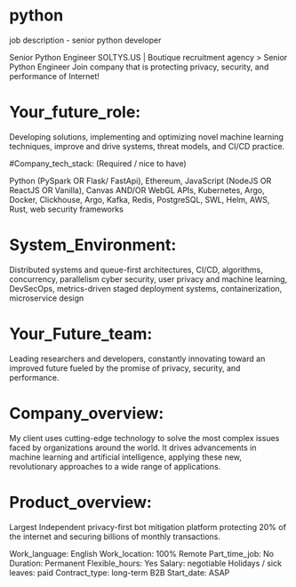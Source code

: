 # python
job description - senior python developer


Senior Python Engineer
SOLTYS.US | Boutique recruitment agency > Senior Python Engineer
Join company that is protecting privacy, security, and performance of Internet!

# Your_future_role: 

Developing solutions, implementing and optimizing novel machine learning techniques, improve and drive systems, threat models, and CI/CD practice.

#Company_tech_stack: (Required / nice to have)

Python (PySpark OR Flask/ FastApi), Ethereum, JavaScript (NodeJS OR ReactJS OR Vanilla), Canvas AND/OR WebGL APIs, Kubernetes, Argo, Docker, Clickhouse, Argo, Kafka, Redis, PostgreSQL, SWL, Helm, AWS, Rust, web security frameworks

# System_Environment:

Distributed systems and queue-first architectures, CI/CD, algorithms, concurrency, parallelism cyber security, user privacy and machine learning, DevSecOps, metrics-driven staged deployment systems, containerization, microservice design

# Your_Future_team: 

Leading researchers and developers, constantly innovating toward an improved future fueled by the promise of privacy, security, and performance.

# Company_overview: 

My client uses cutting-edge technology to solve the most complex issues faced by organizations around the world. It drives advancements in machine learning and artificial intelligence, applying these new, revolutionary approaches to a wide range of applications. 

# Product_overview: 

Largest Independent privacy-first bot mitigation platform protecting 20% of the internet and securing billions of monthly transactions.

Work_language: English
Work_location: 100% Remote
Part_time_job: No
Duration: Permanent
Flexible_hours: Yes
Salary: negotiable
Holidays / sick leaves: paid
Contract_type: long-term B2B
Start_date: ASAP
